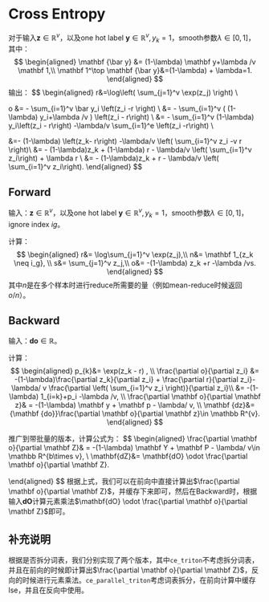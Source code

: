 # Cross Entropy

对于输入$\mathbf z\in \mathbb R^v$，以及one hot label $\mathbf y\in \mathbb R^v,y_k =1$，smooth参数$\lambda\in[0, 1]$，其中：
$$
\begin{aligned}
\mathbf {\bar y} &= (1-\lambda) \mathbf y+\lambda /v  \mathbf 1,\\
\mathbf 1^\top \mathbf {\bar y}&=(1-\lambda)  + \lambda=1.
\end{aligned}
$$
输出：
$$
\begin{aligned}
r&=\log\left(
\sum_{j=1}^v \exp(z_j)
\right)   \\


o &= - \sum_{i=1}^v \bar y_i \left(z_i -r \right) \\
&= - \sum_{i=1}^v ( (1-\lambda) y_i+\lambda /v  ) \left(z_i - r\right) \\
&= - \sum_{i=1}^v (1-\lambda) y_i\left(z_i - r\right)
-\lambda/v  \sum_{i=1}^e \left(z_i -r\right)
\\

&=- (1-\lambda) \left(z_k- r\right) -\lambda/v \left( \sum_{i=1}^v z_i -v r \right)\\
&= - (1-\lambda)z_k + (1-\lambda) r - \lambda/v \left( \sum_{i=1}^v z_i\right) + \lambda r \\
&= - (1-\lambda)z_k + r - \lambda/v \left( \sum_{i=1}^v z_i\right).
\end{aligned}
$$



## Forward

输入：$\mathbf z\in \mathbb R^v$，以及one hot label $\mathbf y\in \mathbb R^v,y_k =1$，smooth参数$\lambda\in[0, 1]$，ignore index $ig$。

计算：
$$
\begin{aligned}
r&= \log\sum_{j=1}^v \exp(z_j),\\
n&= \mathbf 1_{z_k \neq i_g}, \\
s&= \sum_{j=1}^v z_j,\\
o&= -(1-\lambda) z_k +r -\lambda /vs.
\end{aligned}
$$
其中$n$是在多个样本时进行reduce所需要的量（例如mean-reduce时候返回$o/n$）。



## Backward

输入：$\mathbf {do}\in \mathbb R$。

计算：
$$
\begin{aligned}
p_{k}&= \exp(z_k - r) , \\
\frac{\partial o}{\partial z_i}
&= -(1-\lambda)\frac{\partial z_k}{\partial z_i} + \frac{\partial r}{\partial z_i}-
\lambda/ v \frac{\partial \left( \sum_{i=1}^v z_i \right)}{\partial z_i}\\
&=  -(1-\lambda) 1_{i=k}+p_i -\lambda /v, \\
\frac{\partial \mathbf o}{\partial \mathbf  z}& =  -(1-\lambda) \mathbf y + \mathbf p - \lambda/ v,     \\
\mathbf {dz}&= {\mathbf {do}}\frac{\partial \mathbf o}{\partial \mathbf  z}\in \mathbb R^{v}.
\end{aligned}
$$

推广到带批量的版本，计算公式为：
$$
\begin{aligned}
\frac{\partial \mathbf o}{\partial \mathbf  Z}& =  -(1-\lambda) \mathbf Y + \mathbf P - \lambda/ v\in \mathbb R^{b\times v}, \\
\mathbf{dZ}&= \mathbf{dO} \odot \frac{\partial \mathbf o}{\partial \mathbf  Z}.

\end{aligned}
$$
根据上式，我们可以在前向中直接计算出$\frac{\partial \mathbf o}{\partial \mathbf  Z}$，并缓存下来即可，然后在Backward时，根据输入$\mathbf {dO}$计算元素乘法$\mathbf{dO} \odot \frac{\partial \mathbf o}{\partial \mathbf  Z}$即可。



## 补充说明

根据是否拆分词表，我们分别实现了两个版本，其中`ce_triton`不考虑拆分词表，并且在前向的时候即计算出$\frac{\partial \mathbf o}{\partial \mathbf  Z}$，反向的时候进行元素乘法。`ce_parallel_triton`考虑词表拆分，在前向计算中缓存lse，并且在反向中使用。
